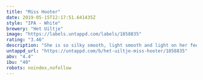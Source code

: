 ```yaml
---
title: "Miss Hooter"
date: 2019-05-15T12:17:51.641435Z
style: "IPA - White"
brewery: "Het Uiltje"
image: "https://labels.untappd.com/labels/1858835"
rating: "3.46"
description: "She is so silky smooth, light smooth and light on her feet. If it looks like it can’t get any better, it get’s better. She’s also low maintenance. The only thing you have to do is to drink her fresh or keep her cold and out of the sun, because if you don’t… Her hoppy side gets really upset!!"
untappd_url: "https://untappd.com/b/het-uiltje-miss-hooter/1858835"
abv: "4.4"
ibu: "40"
robots: noindex,nofollow
---
```

